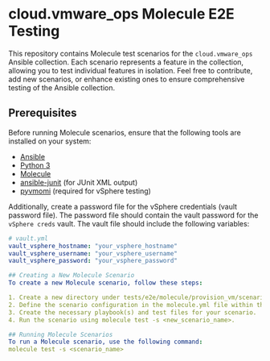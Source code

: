 # cloud.vmware_ops Molecule E2E Testing

This repository contains Molecule test scenarios for the `cloud.vmware_ops` Ansible collection. Each scenario represents a feature in the collection, allowing you to test individual features in isolation.
Feel free to contribute, add new scenarios, or enhance existing ones to ensure comprehensive testing of the Ansible collection.

## Prerequisites

Before running Molecule scenarios, ensure that the following tools are installed on your system:

- [Ansible](https://www.ansible.com/)
- [Python 3](https://www.python.org/)
- [Molecule](https://molecule.readthedocs.io/)
- [ansible-junit](https://github.com/hspaans/ansible-junit) (for JUnit XML output)
- [pyvmomi](https://github.com/vmware/pyvmomi) (required for vSphere testing)

Additionally, create a password file for the vSphere credentials (vault password file). The password file should contain the vault password for the `vSphere creds` vault. The vault file should include the following variables:

```yaml
# vault.yml
vault_vsphere_hostname: "your_vsphere_hostname"
vault_vsphere_username: "your_vsphere_username"
vault_vsphere_password: "your_vsphere_password"

## Creating a New Molecule Scenario
To create a new Molecule scenario, follow these steps:

1. Create a new directory under tests/e2e/molecule/provision_vm/scenarios/ for your scenario.
2. Define the scenario configuration in the molecule.yml file within the new scenario directory.
3. Create the necessary playbook(s) and test files for your scenario.
4. Run the scenario using molecule test -s <new_scenario_name>.

## Running Molecule Scenarios
To run a Molecule scenario, use the following command:
molecule test -s <scenario_name>
